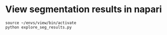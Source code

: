 # View segmentation results in napari

    source ~/envs/view/bin/activate
    python explore_seg_results.py
